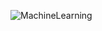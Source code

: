 <p align="left"> <img src="https://hits.seeyoufarm.com/api/count/incr/badge.svg?url=https://github.com/pyautoml/Machine-Learning&count_bg=%2379C83D&title_bg=%23555555&icon=&icon_color=%23E7E7E7&title=Visitors&edge_flat=false" alt="MachineLearning" /> </p> 
